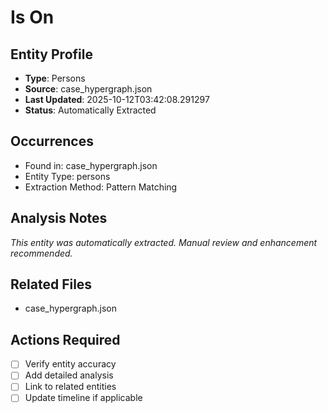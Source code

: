 # Is On

## Entity Profile
- **Type**: Persons
- **Source**: case_hypergraph.json
- **Last Updated**: 2025-10-12T03:42:08.291297
- **Status**: Automatically Extracted

## Occurrences
- Found in: case_hypergraph.json
- Entity Type: persons
- Extraction Method: Pattern Matching

## Analysis Notes
*This entity was automatically extracted. Manual review and enhancement recommended.*

## Related Files
- case_hypergraph.json

## Actions Required
- [ ] Verify entity accuracy
- [ ] Add detailed analysis
- [ ] Link to related entities
- [ ] Update timeline if applicable

